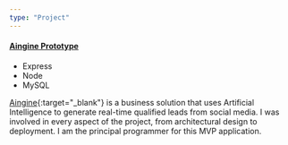 ```yaml
---
type: "Project"
---
```


<h4>
  <a href="https://aingines.world/" target="_blank">Aingine Prototype</a>
</h4>

<ul class="tags">
  <li class="tag">Express</li>
  <li class="tag">Node</li>
  <li class="tag">MySQL</li>
</ul>

[Aingine](https://aingines.world){:target="_blank"} is a business solution that uses Artificial Intelligence to generate real-time qualified leads from social media. I was involved in every aspect of the project, from architectural design to deployment. I am the principal programmer for this MVP application. 